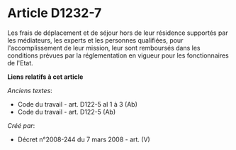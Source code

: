 # Article D1232-7

Les frais de déplacement et de séjour hors de leur résidence supportés par les médiateurs, les experts et les personnes
qualifiées, pour l'accomplissement de leur mission, leur sont remboursés dans les conditions prévues par la réglementation en
vigueur pour les fonctionnaires de l'Etat.

**Liens relatifs à cet article**

_Anciens textes_:

  - Code du travail - art. D122-5 al 1 à 3 (Ab)
  - Code du travail - art. D122-5 (Ab)

_Créé par_:

  - Décret n°2008-244 du 7 mars 2008 - art. (V)
